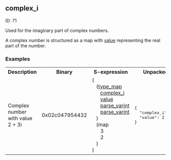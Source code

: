 ## complex_i

ID: 71

Used for the imaginary part of complex numbers.

A complex number is structured as a map with [value](./value.md) representing the real part of the number.

### Examples

<table><tr><th>Description</th><th>Binary</th><th>S-expression</th><th>Unpacked</th></tr><tr><td>Complex number with value 2 + 3i</td><td>0x02c047954432</td><td>(<br>&nbsp;&nbsp;&nbsp;(<a href="./type_map.md">type_map</a> <br>&nbsp;&nbsp;&nbsp;&nbsp;&nbsp;&nbsp;<a href="./complex_i.md">complex_i</a> <br>&nbsp;&nbsp;&nbsp;&nbsp;&nbsp;&nbsp;<a href="./value.md">value</a> <br>&nbsp;&nbsp;&nbsp;&nbsp;&nbsp;&nbsp;<a href="./parse_varint.md">parse_varint</a> <br>&nbsp;&nbsp;&nbsp;&nbsp;&nbsp;&nbsp;<a href="./parse_varint.md">parse_varint</a><br>&nbsp;&nbsp;&nbsp;) <br>&nbsp;&nbsp;&nbsp;(map <br>&nbsp;&nbsp;&nbsp;&nbsp;&nbsp;&nbsp;3 <br>&nbsp;&nbsp;&nbsp;&nbsp;&nbsp;&nbsp;2<br>&nbsp;&nbsp;&nbsp;)<br>)</td><td><pre>{
  "complex_i": 3,
  "value": 2
}</pre></td></table>